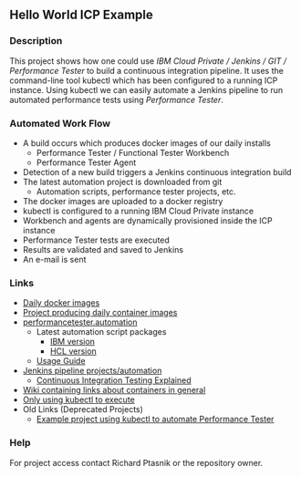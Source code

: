 
## Hello World ICP Example
### Description
This project shows how one could use _IBM Cloud Private / Jenkins / GIT / Performance Tester_ to build a continuous integration pipeline.  It uses the command-line tool kubectl which has been configured to a running ICP instance.  Using kubectl we can easily automate a Jenkins pipeline to run automated performance tests using _Performance Tester_.
### Automated Work Flow
* A build occurs which produces docker images of our daily installs
  * Performance Tester / Functional Tester Workbench
  * Performance Tester Agent 
* Detection of a new build triggers a Jenkins continuous integration build
* The latest automation project is downloaded from git
  * Automation scripts, performance tester projects, etc.
* The docker images are uploaded to a docker registry
* kubectl is configured to a running IBM Cloud Private instance
* Workbench and agents are dynamically provisioned inside the ICP instance
* Performance Tester tests are executed
* Results are validated and saved to Jenkins
* An e-mail is sent

### Links
* [Daily docker images](http://it-build1.nonprod.hclpnp.com/container-based/)
* [Project producing daily container images](https://github01.hclpnp.com/testingproducts/container-based) 
* [performancetester.automation](https://github01.hclpnp.com/richard-ptasnik/performancetester.automation)
  * Latest automation script packages 
    * [IBM version](https://rptcloudbuilder.nonprod.hclpnp.com/jenkins/job/container-testing/job/performancetester.automation.containers/job/master/lastSuccessfulBuild/artifact/output/performancetester.automation.containers.IBM-9.2.1.tar.gz)
    * [HCL version](https://rptcloudbuilder.nonprod.hclpnp.com/jenkins/job/container-testing/job/performancetester.automation.containers/job/master/lastSuccessfulBuild/artifact/output/performancetester.automation.containers.OneTest-9.2.1.tar.gz)
  * [Usage Guide](https://github01.hclpnp.com/testingproducts/PT-Mainline/wiki/IBM-Cloud-Private-Jenkins-PerformanceScripts-Example-How-To)
* [Jenkins pipeline projects/automation](https://github01.hclpnp.com/richard-ptasnik/cloud-end-to-end)
  * [Continuous Integration Testing Explained](https://github01.hclpnp.com/testingproducts/PT-Mainline/wiki/IBM-Cloud-Private-Jenkins-Workflow)
* [Wiki containing links about containers in general](https://github01.hclpnp.com/testingproducts/PT-Mainline/wiki/Containers)
* [Only using kubectl to execute](https://github01.hclpnp.com/testingproducts/PT-Mainline/wiki/ICPUsingkubectl)
* Old Links (Deprecated Projects)
  * [Example project using kubectl to automate Performance Tester](https://github01.hclpnp.com/richard-ptasnik/rpt.docker.compose.helloworld)
    

### Help
For project access contact Richard Ptasnik or the repository owner.



